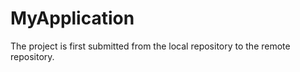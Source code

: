 # MyApplication
The project is first submitted from the local repository to  the remote repository.
